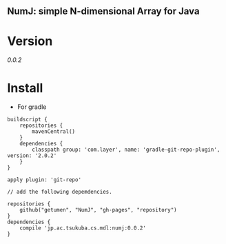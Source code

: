 NumJ: simple N-dimensional Array for Java 
-----------------------------

# Version
*0.0.2*

# Install

- For gradle
```$gradle
buildscript {
    repositories {
        mavenCentral()
    }
    dependencies {
        classpath group: 'com.layer', name: 'gradle-git-repo-plugin', version: '2.0.2'
    }
}

apply plugin: 'git-repo'

// add the following depemdencies.

repositories {
    github("getumen", "NumJ", "gh-pages", "repository")
}
dependencies {
    compile 'jp.ac.tsukuba.cs.mdl:numj:0.0.2'
}

```
